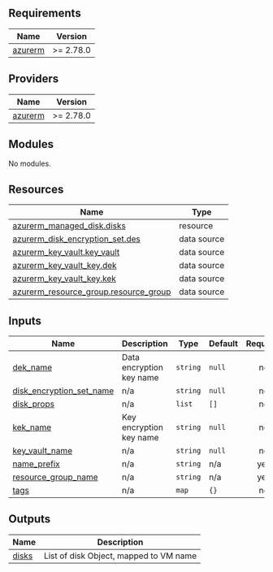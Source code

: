 <!-- BEGIN_TF_DOCS -->
## Requirements

| Name | Version |
|------|---------|
| <a name="requirement_azurerm"></a> [azurerm](#requirement\_azurerm) | >= 2.78.0 |

## Providers

| Name | Version |
|------|---------|
| <a name="provider_azurerm"></a> [azurerm](#provider\_azurerm) | >= 2.78.0 |

## Modules

No modules.

## Resources

| Name | Type |
|------|------|
| [azurerm_managed_disk.disks](https://registry.terraform.io/providers/hashicorp/azurerm/latest/docs/resources/managed_disk) | resource |
| [azurerm_disk_encryption_set.des](https://registry.terraform.io/providers/hashicorp/azurerm/latest/docs/data-sources/disk_encryption_set) | data source |
| [azurerm_key_vault.key_vault](https://registry.terraform.io/providers/hashicorp/azurerm/latest/docs/data-sources/key_vault) | data source |
| [azurerm_key_vault_key.dek](https://registry.terraform.io/providers/hashicorp/azurerm/latest/docs/data-sources/key_vault_key) | data source |
| [azurerm_key_vault_key.kek](https://registry.terraform.io/providers/hashicorp/azurerm/latest/docs/data-sources/key_vault_key) | data source |
| [azurerm_resource_group.resource_group](https://registry.terraform.io/providers/hashicorp/azurerm/latest/docs/data-sources/resource_group) | data source |

## Inputs

| Name | Description | Type | Default | Required |
|------|-------------|------|---------|:--------:|
| <a name="input_dek_name"></a> [dek\_name](#input\_dek\_name) | Data encryption key name | `string` | `null` | no |
| <a name="input_disk_encryption_set_name"></a> [disk\_encryption\_set\_name](#input\_disk\_encryption\_set\_name) | n/a | `string` | `null` | no |
| <a name="input_disk_props"></a> [disk\_props](#input\_disk\_props) | n/a | `list` | `[]` | no |
| <a name="input_kek_name"></a> [kek\_name](#input\_kek\_name) | Key encryption key name | `string` | `null` | no |
| <a name="input_key_vault_name"></a> [key\_vault\_name](#input\_key\_vault\_name) | n/a | `string` | `null` | no |
| <a name="input_name_prefix"></a> [name\_prefix](#input\_name\_prefix) | n/a | `string` | n/a | yes |
| <a name="input_resource_group_name"></a> [resource\_group\_name](#input\_resource\_group\_name) | n/a | `string` | n/a | yes |
| <a name="input_tags"></a> [tags](#input\_tags) | n/a | `map` | `{}` | no |

## Outputs

| Name | Description |
|------|-------------|
| <a name="output_disks"></a> [disks](#output\_disks) | List of disk Object, mapped to VM name |
<!-- END_TF_DOCS -->